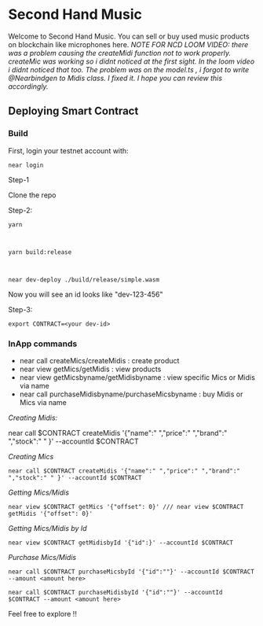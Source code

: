 # Second Hand Music
Welcome to Second Hand Music. You can sell or buy used music products on blockchain like microphones here.
*NOTE FOR NCD LOOM VIDEO:*
*there was a problem causing the createMidi function not to work properly. createMic was working so i didnt noticed at the first sight. In the loom video i didnt noticed that too. The problem was on the model.ts , i forgot to write @Nearbindgen to Midis class. I fixed it. I hope you can review this accordingly.*
## Deploying Smart Contract
### Build
First, login your testnet account with:
    
    near login
    


Step-1



Clone the repo
    
    
    

Step-2:
    
    yarn
    

    
    yarn build:release
    

    
    near dev-deploy ./build/release/simple.wasm
    

 Now you will see an id looks like "dev-123-456"

Step-3: 
    
    export CONTRACT=<your dev-id>
    


### InApp commands
 
- near call createMics/createMidis : create product
- near view getMics/getMidis : view products
- near view getMicsbyname/getMidisbyname : view specific Mics or Midis via name
- near call purchaseMidisbyname/purchaseMicsbyname : buy Midis or Mics via name

*Creating Midis:*
    
   near call $CONTRACT createMidis '{"name":" ","price":" ","brand":" ","stock":" " }' --accountId $CONTRACT 
    

 *Creating Mics*
    
    near call $CONTRACT createMidis '{"name":" ","price":" ","brand":" ","stock":" " }' --accountId $CONTRACT 
    

*Getting Mics/Midis*
    
    near view $CONTRACT getMics '{"offset": 0}' /// near view $CONTRACT getMidis '{"offset": 0}'

 *Getting Mics/Midis by Id*

    near view $CONTRACT getMidisbyId '{"id":}' --accountId $CONTRACT

*Purchase Mics/Midis*

    near call $CONTRACT purchaseMicsbyId '{"id":""}' --accountId $CONTRACT --amount <amount here>

    near call $CONTRACT purchaseMidisbyId '{"id":""}' --accountId $CONTRACT --amount <amount here>


Feel free to explore !!

    




